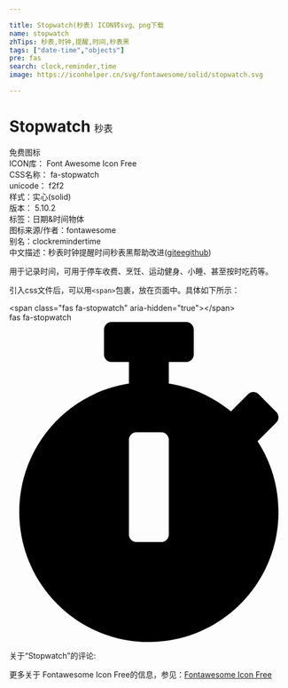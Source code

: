 ```yaml
---

title: Stopwatch(秒表) ICON转svg、png下载
name: stopwatch
zhTips: 秒表,时钟,提醒,时间,秒表黑
tags: ["date-time","objects"]
pre: fas
search: clock,reminder,time
image: https://iconhelper.cn/svg/fontawesome/solid/stopwatch.svg

---
```


# Stopwatch  <small style="font-size: 60%;font-weight: 100">秒表</small>


<div class="detail-page">
<p>
<span><span class="badge-success badge">免费图标</span> </span>
<br/>
<span>
ICON库：
<span class="badge-secondary badge">Font Awesome Icon Free</span> 
</span>
<br/>
<span>
CSS名称：
<span class="badge-secondary badge">fa-stopwatch</span> 
</span>
<br/>
<span>
unicode：
<span class="badge-secondary badge">f2f2</span> 
<copy-btn content='f2f2' btn-title=""></copy-btn>
<copy-btn :content='String.fromCodePoint(parseInt("f2f2", 16))' btn-title="复制U"></copy-btn>
</span><br/><span>样式：<span class="badge-light badge">实心(solid)</span></span>
<br/>
<span>
版本：
<span class="badge-secondary badge">5.10.2</span> 
</span><br/><span>标签：<span class="badge-light badge"><router-link to="/tags/date-time.html">日期&时间</router-link></span><span class="badge-light badge"><router-link to="/tags/objects.html">物体</router-link></span></span>
<br/>
<span>图标来源/作者：<span class="badge-light badge">fontawesome</span></span> 
<br/>
<span>别名：<span class="badge-light badge">clock</span><span class="badge-light badge">reminder</span><span class="badge-light badge">time</span></span><br/><span class="zh-detail">中文描述：<span class="badge-primary badge">秒表</span><span class="badge-primary badge">时钟</span><span class="badge-primary badge">提醒</span><span class="badge-primary badge">时间</span><span class="badge-primary badge">秒表黑</span><span class="help-link"><span>帮助改进</span>(<a href="https://gitee.com/liuwave/icon-helper/edit/master/json/fontawesome/solid/stopwatch.json" target="_blank" rel="noopener noreferrer">gitee</a><a href="https://github.com/liuwave/icon-helper/edit/master/json/fontawesome/solid/stopwatch.json" target="_blank" rel="noopener noreferrer">github</a></span>)</span><br/>
</p>
</div><div class="description description alert alert-light">用于记录时间，可用于停车收费、烹饪、运动健身、小睡、甚至按时吃药等。</div>
<div class="alert alert-dark">
  <i class="fas fa-stopwatch fa-xs"></i>
  <i class="fas fa-stopwatch fa-sm"></i>
  <i class="fas fa-stopwatch fa-lg"></i>
  <i class="fas fa-stopwatch fa-2x"></i>
  <i class="fas fa-stopwatch fa-3x"></i>
  <i class="fas fa-stopwatch fa-5x"></i>
  <i class="fas fa-stopwatch fa-7x"></i>
</div>
<div>
  <p>引入css文件后，可以用<code>&lt;span&gt;</code>包裹，放在页面中。具体如下所示：    
  </p>
  <div class="alert alert-primary" style="font-size: 14px">
    &lt;span class="fas fa-stopwatch" aria-hidden="true"&gt;&lt;/span&gt;
    <copy-btn content='<span class="fas fa-stopwatch" aria-hidden="true"></span>'></copy-btn>
  </div>
  <div class="alert alert-secondary">
    <i class="fas fa-stopwatch"
    style="font-size: 24px"
    aria-hidden="true"></i> fas fa-stopwatch
    <copy-btn content="fas fa-stopwatch" btn-title="复制图标名称"></copy-btn>
  </div>
</div>
<div id="svg" class="svg-wrap">
<svg xmlns="http://www.w3.org/2000/svg" viewBox="0 0 448 512"><path d="M432 304c0 114.9-93.1 208-208 208S16 418.9 16 304c0-104 76.3-190.2 176-205.5V64h-28c-6.6 0-12-5.4-12-12V12c0-6.6 5.4-12 12-12h120c6.6 0 12 5.4 12 12v40c0 6.6-5.4 12-12 12h-28v34.5c37.5 5.8 71.7 21.6 99.7 44.6l27.5-27.5c4.7-4.7 12.3-4.7 17 0l28.3 28.3c4.7 4.7 4.7 12.3 0 17l-29.4 29.4-.6.6C419.7 223.3 432 262.2 432 304zm-176 36V188.5c0-6.6-5.4-12-12-12h-40c-6.6 0-12 5.4-12 12V340c0 6.6 5.4 12 12 12h40c6.6 0 12-5.4 12-12z"/></svg>
</div>
<detail full-name='fa-stopwatch'></detail>
<div>
<p>关于“Stopwatch”的评论:</p>
</div>
<Vssue title="关于“Stopwatch”的评论" ></Vssue>    
<div><p>更多关于  Fontawesome Icon Free的信息，参见：<a target="_blank" href="https://iconhelper.cn/fontawesome.html">Fontawesome Icon Free</a>
</p></div>
